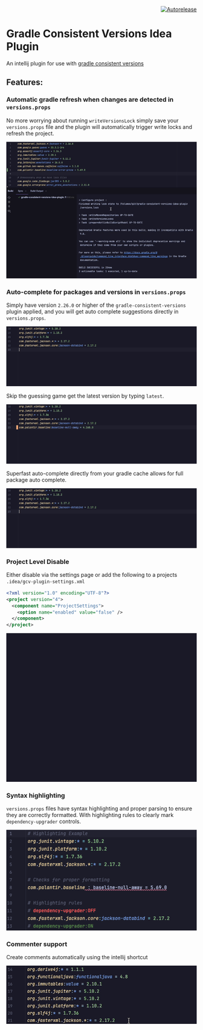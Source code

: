 <p align="right">
<a href="https://autorelease.general.dmz.palantir.tech/palantir/gradle-consistent-versions-idea-plugin"><img src="https://img.shields.io/badge/Perform%20an-Autorelease-success.svg" alt="Autorelease"></a>
</p>

# Gradle Consistent Versions Idea Plugin

An intellij plugin for use with [gradle consistent versions](https://github.com/palantir/gradle-consistent-versions)

## Features:
### Automatic gradle refresh when changes are detected in `versions.props`
No more worrying about running `writeVersionsLock` simply save your `versions.props` file and the plugin will automatically trigger write locks and refresh the project.

![Write Versions Lock](media/write-versions-lock.gif)

### Auto-complete for packages and versions in `versions.props`
Simply have version `2.26.0` or higher of the `gradle-consistent-versions` plugin applied, and you will get auto complete suggestions directly in `versions.props`.

![Remote Suggestions](media/suggestions.gif)

Skip the guessing game get the latest version by typing `latest`.

![Latest Suggestion](media/latest.gif)

Superfast auto-complete directly from your gradle cache allows for full package auto complete.

![Cache Suggestions](media/cache.gif)

### Project Level Disable
Either disable via the settings page or add the following to a projects `.idea/gcv-plugin-settings.xml`
```xml
<?xml version="1.0" encoding="UTF-8"?>
<project version="4">
  <component name="ProjectSettings">
    <option name="enabled" value="false" />
  </component>
</project>
```

![Settings Page](media/settings.gif)

### Syntax highlighting
`versions.props` files have syntax highlighting and proper parsing to ensure they are correctly formatted. With highlighting rules to clearly mark `dependency-upgrader` controls.

![Highlighter](media/highlighting.png)

### Commenter support
Create comments automatically using the intellij shortcut

![Commenter](media/commenter.gif)
